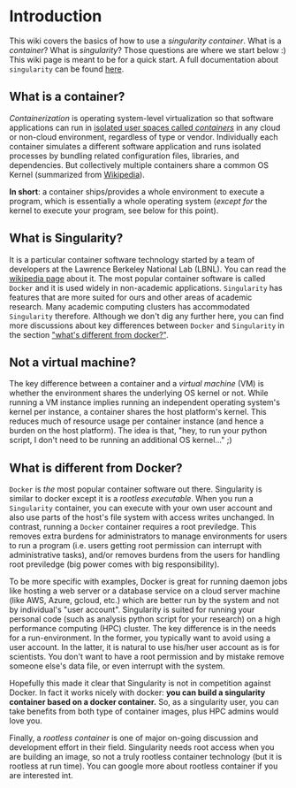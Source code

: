 # Introduction
This wiki covers the basics of how to use a _singularity container_. What is a _container_? What is _singularity_? Those questions are where we start below :) This wiki page is meant to be for a quick start. A full documentation about `singularity` can be found [here](https://www.sylabs.io/docs/).

## What is a container?
*Containerization* is operating system-level virtualization so that software applications can run in <u>isolated user spaces called *containers*</u> in any cloud or non-cloud environment, regardless of type or vendor. Individually each container simulates a different software application and runs isolated processes by bundling related configuration files, libraries, and dependencies. But collectively multiple containers share a common OS Kernel (summarized from [Wikipedia](https://en.wikipedia.org/wiki/Containerization_(computing))).

**In short**: a container ships/provides a whole environment to execute a program, which is essentially a whole operating system (*except for* the kernel to execute your program, see below for this point).

## What is Singularity?
It is a particular container software technology started by a team of developers at the Lawrence Berkeley National Lab (LBNL). You can read the [wikipedia page](https://en.wikipedia.org/wiki/Singularity_(software)) about it. The most popular container software is called `Docker` and it is used widely in non-academic applications. `Singularity` has features that are more suited for ours and other areas of academic research. Many academic computing clusters has accommodated `Singularity` therefore. Although we don't dig any further here, you can find more discussions about key differences between `Docker` and `Singularity` in the section ["what's different from docker?"](tools/containers-whatis?id=what-is-different-from-docker).


## Not a virtual machine?
The key difference between a container and a _virtual machine_ (VM) is whether the environment shares the underlying OS kernel or not. While running a VM instance implies running an independent operating system's kernel per instance, a container shares the host platform's kernel. This reduces much of resource usage per container instance (and hence a burden on the host platform). The idea is that, "hey, to run your python script, I don't need to be running an additional OS kernel..." ;)

## What is different from Docker?
`Docker` is _the_ most popular container software out there. Singularity is similar to docker except it is a _rootless executable_. When you run a `Singularity` container, you can execute with your own user account and also use parts of the host's file system with access writes unchanged. In contrast, running a `Docker` container requires a root previledge. This removes extra burdens for administrators to manage environments for users to run a program (i.e. users getting root permission can interrupt with administrative tasks), and/or removes burdens from the users for handling root previledge (big power comes with big responsibility).  

To be more specific with examples, Docker is great for running daemon jobs like hosting a web server or a database service on a cloud server machine (like AWS, Azure, gcloud, etc.) which are better run by the system and not by individual's "user account". Singularity is suited for running your personal code (such as analysis python script for your research) on a high performance computing (HPC) cluster. The key difference is in the needs for a run-environment. In the former, you typically want to avoid using a user account. In the latter, it is natural to use his/her user account as is for scientists. You don't want to have a root permission and by mistake remove someone else's data file, or even interrupt with the system.

Hopefully this made it clear that Singularity is not in competition against Docker. In fact it works nicely with docker: **you can build a singularity container based on a docker container.** So, as a singularity user, you can take benefits from both type of container images, plus HPC admins would love you. 

Finally, a _rootless container_ is one of major on-going discussion and development effort in their field. Singularity needs root access when you are building an image, so not a truly rootless container technology (but it is rootless at run time). You can google more about rootless container if you are interested int.






















